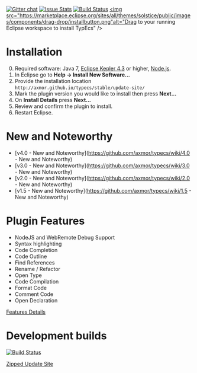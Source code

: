 [![Gitter chat](https://badges.gitter.im/axmor/typecs.png)](https://gitter.im/axmor/typecs) [![Issue Stats](http://issuestats.com/github/axmor/typecs/badge/issue)](http://issuestats.com/github/axmor/typecs) [![Build Status](https://drone.io/github.com/axmor/typecs/status.png)](https://drone.io/github.com/axmor/typecs/latest) <a href="http://marketplace.eclipse.org/marketplace-client-intro?mpc_install=1553220" class="drag rich-diff-level-one" title="Drag to your running Eclipse workspace to install TypEcs"><img src="https://marketplace.eclipse.org/sites/all/themes/solstice/public/images/components/drag-drop/installbutton.png"alt="Drag to your running Eclipse workspace to install TypEcs" /></a>

# Installation

0. Required software: Java 7, [Eclipse Kepler 4.3](http://www.eclipse.org/kepler/) or higher, [Node.js](http://nodejs.org/).
1. In Eclipse go to **Help → Install New Software...**
2. Provide the installation location `http://axmor.github.io/typecs/stable/update-site/`
3. Mark the plugin version you would like to install then press **Next...** 
4. On **Install Details** press **Next...**
5. Review and confirm the plugin to install.
6. Restart Eclipse.

# New and Noteworthy

* [v4.0 - New and Noteworthy](https://github.com/axmor/typecs/wiki/4.0 - New and Noteworthy) 
* [v3.0 - New and Noteworthy](https://github.com/axmor/typecs/wiki/3.0 - New and Noteworthy) 
* [v2.0 - New and Noteworthy](https://github.com/axmor/typecs/wiki/2.0 - New and Noteworthy) 
* [v1.5 - New and Noteworthy](https://github.com/axmor/typecs/wiki/1.5 - New and Noteworthy) 

# Plugin Features

* NodeJS and WebRemote Debug Support
* Syntax highlighting
* Code Completion
* Code Outline
* Find References
* Rename / Refactor
* Open Type
* Code Compilation
* Format Code
* Comment Code
* Open Declaration

[Features Details](https://github.com/axmor/typecs/wiki/Features-Details)

# Development builds
[![Build Status](https://drone.io/github.com/axmor/typecs/status.png)](https://drone.io/github.com/axmor/typecs/latest)

[Zipped Update Site](https://drone.io/github.com/axmor/typecs/files/src/com.axmor.eclipse.typescript.repository/target/com.axmor.eclipse.typescript.repository-4.0.0-SNAPSHOT.zip)
